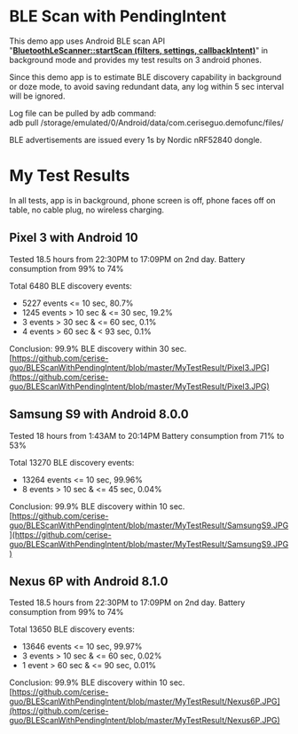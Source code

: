 # BLE Scan with PendingIntent

This demo app uses Android BLE scan API "**[BluetoothLeScanner::startScan (filters, settings, callbackIntent)](http://https://developer.android.com/reference/android/bluetooth/le/BluetoothLeScanner#startScan(java.util.List%3Candroid.bluetooth.le.ScanFilter%3E,%20android.bluetooth.le.ScanSettings,%20android.app.PendingIntent))**"
 in background mode and provides my test results on 3 android phones.

Since this demo app is to estimate BLE discovery capability in background or doze mode, to avoid saving redundant data, any log within 5 sec interval will be ignored.

Log file can be pulled by adb command: </br> 
adb pull /storage/emulated/0/Android/data/com.ceriseguo.demofunc/files/<file-name>

BLE advertisements are issued every 1s by Nordic nRF52840 dongle.

# My Test Results
In all tests, app is in background, phone screen is off, phone faces off on table, no cable plug, no wireless charging.

## Pixel 3 with Android 10 ##
Tested 18.5 hours from 22:30PM to 17:09PM on 2nd day.
Battery consumption from 99% to 74%

Total 6480 BLE discovery events:</br>

- 5227 events <= 10 sec, 80.7%
- 1245 events > 10 sec & <= 30 sec, 19.2%
- 3 events > 30 sec & <= 60 sec, 0.1%
- 4 events > 60 sec & < 93 sec, 0.1%

Conclusion: 99.9% BLE discovery within 30 sec. </br>
[https://github.com/cerise-guo/BLEScanWithPendingIntent/blob/master/MyTestResult/Pixel3.JPG](https://github.com/cerise-guo/BLEScanWithPendingIntent/blob/master/MyTestResult/Pixel3.JPG)

## Samsung S9 with Android 8.0.0 ##
Tested 18 hours from 1:43AM to 20:14PM
Battery consumption from 71% to 53%

Total 13270 BLE discovery events:</br>

- 13264 events <= 10 sec, 99.96%
- 8 events > 10 sec & <= 45 sec, 0.04%

Conclusion: 99.9% BLE discovery within 10 sec.</br>
[https://github.com/cerise-guo/BLEScanWithPendingIntent/blob/master/MyTestResult/SamsungS9.JPG](https://github.com/cerise-guo/BLEScanWithPendingIntent/blob/master/MyTestResult/SamsungS9.JPG)

## Nexus 6P with Android 8.1.0 ##
Tested 18.5 hours from 22:30PM to 17:09PM on 2nd day.
Battery consumption from 99% to 74%

Total 13650 BLE discovery events:

- 13646 events <= 10 sec, 99.97%
- 3 events > 10 sec & <= 60 sec, 0.02%
- 1 event > 60 sec & <= 90 sec, 0.01%

Conclusion: 99.9% BLE discovery within 10 sec.</br>
[https://github.com/cerise-guo/BLEScanWithPendingIntent/blob/master/MyTestResult/Nexus6P.JPG](https://github.com/cerise-guo/BLEScanWithPendingIntent/blob/master/MyTestResult/Nexus6P.JPG)